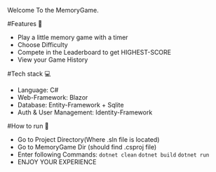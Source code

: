 Welcome To the MemoryGame.

#Features 📖
  - Play a little memory game with a timer
  - Choose Difficulty
  - Compete in the Leaderboard to get HIGHEST-SCORE
  - View your Game History

#Tech stack 💻
  - Language: C#
  - Web-Framework: Blazor
  - Database: Entity-Framework + Sqlite
  - Auth & User Management: Identity-Framework

#How to run 🔧
  - Go to Project Directory(Where .sln file is located)
  - Go to MemoryGame Dir (should find .csproj file)
  - Enter following Commands:
    ```dotnet clean```
    ```dotnet build```
    ```dotnet run```
  - ENJOY YOUR EXPERIENCE
